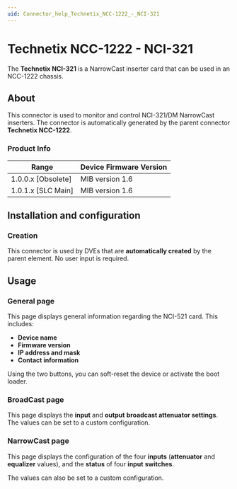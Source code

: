 ```yaml
---
uid: Connector_help_Technetix_NCC-1222_-_NCI-321
---
```


# Technetix NCC-1222 - NCI-321

The **Technetix NCI-321** is a NarrowCast inserter card that can be used in an NCC-1222 chassis.

## About

This connector is used to monitor and control NCI-321/DM NarrowCast inserters. The connector is automatically generated by the parent connector **Technetix NCC-1222**.

### Product Info

| Range              | Device Firmware Version |
|--------------------|-------------------------|
| 1.0.0.x [Obsolete] | MIB version 1.6         |
| 1.0.1.x [SLC Main] | MIB version 1.6         |

## Installation and configuration

### Creation

This connector is used by DVEs that are **automatically created** by the parent element. No user input is required.

## Usage

### General page

This page displays general information regarding the NCI-521 card. This includes:

- **Device name**
- **Firmware version**
- **IP address and mask**
- **Contact information**

Using the two buttons, you can soft-reset the device or activate the boot loader.

### BroadCast page

This page displays the **input** and **output** **broadcast attenuator settings**. The values can be set to a custom configuration.

### NarrowCast page

This page displays the configuration of the four **inputs** (**attenuator** and **equalizer** values), and the **status** of four **input** **switches**.

The values can also be set to a custom configuration.
